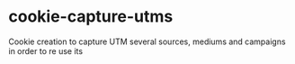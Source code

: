 # cookie-capture-utms
Cookie creation to capture UTM several sources, mediums and campaigns in order to re use its
